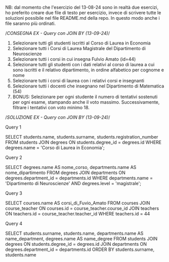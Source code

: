 NB: dal momento che l'esercizio del 13-08-24 sono in realtà due esercizi, ho preferito creare due file di testo per esercizio, invece di scrivere tutte le soluzioni possibile nel file README.md della repo. In questo modo anche i file saranno più ordinati.

 /*CONSEGNA EX - Query con JOIN BY (13-09-24)*/

 1. Selezionare tutti gli studenti iscritti al Corso di Laurea in Economia
 2. Selezionare tutti i Corsi di Laurea Magistrale del Dipartimento di
    Neuroscienze
 3. Selezionare tutti i corsi in cui insegna Fulvio Amato (id=44)
 4. Selezionare tutti gli studenti con i dati relativi al corso di laurea a cui
    sono iscritti e il relativo dipartimento, in ordine alfabetico per cognome e
     nome
 5. Selezionare tutti i corsi di laurea con i relativi corsi e insegnanti
 6. Selezionare tutti i docenti che insegnano nel Dipartimento di
    Matematica (54)
 7. BONUS: Selezionare per ogni studente il numero di tentativi sostenuti
    per ogni esame, stampando anche il voto massimo. Successivamente,
    filtrare i tentativi con voto minimo 18.

  /*SOLUZIONE EX - Query con JOIN BY (13-09-24)*/

  Query 1 

  SELECT students.name, students.surname, students.registration_number 
  FROM students JOIN degrees ON students.degree_id = degrees.id 
  WHERE degrees.name = 'Corso di Laurea in Economia';

  Query 2 

  SELECT degrees.name AS nome_corso, departments.name AS nome_dipartimento 
  FROM degrees JOIN departments ON degrees.department_id = departments.id 
  WHERE departments.name = 'Dipartimento di Neuroscienze' 
  AND degrees.level = 'magistrale';

  Query 3

  SELECT courses.name AS corsi_di_Fuvio_Amato
  FROM courses
  JOIN course_teacher ON courses.id = course_teacher.course_id
  JOIN teachers ON teachers.id = course_teacher.teacher_id
  WHERE teachers.id = 44

  Query 4

  SELECT students.surname, students.name, departments.name AS name_department, degrees.name AS name_degree
  FROM students
  JOIN degrees ON students.degree_id = degrees.id
  JOIN departments ON degrees.department_id = departments.id
  ORDER BY students.surname, students.name